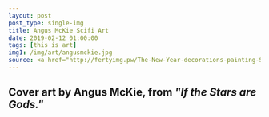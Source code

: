 ```yaml
---
layout: post
post_type: single-img
title: Angus McKie Scifi Art
date: 2019-02-12 01:00:00
tags: [this is art]
img1: /img/art/angusmckie.jpg
source: <a href="http://fertyimg.pw/The-New-Year-decorations-painting-Science-fiction-interstellar-series.html">fertyimg</a>
---
```

## Cover art by Angus McKie, from *"If the Stars are Gods."*
